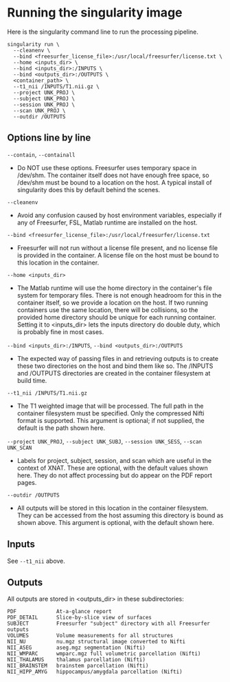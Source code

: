 # Running the singularity image

Here is the singularity command line to run the processing pipeline. 

```
singularity run \
  --cleanenv \
  --bind <freesurfer_license_file>:/usr/local/freesurfer/license.txt \
  --home <inputs_dir> \
  --bind <inputs_dir>:/INPUTS \
  --bind <outputs_dir>:/OUTPUTS \
  <container_path> \
  --t1_nii /INPUTS/T1.nii.gz \
  --project UNK_PROJ \
  --subject UNK_PROJ \
  --session UNK_PROJ \
  --scan UNK_PROJ \
  --outdir /OUTPUTS
```

## Options line by line

`--contain`, `--containall`

* Do NOT use these options. Freesurfer uses temporary space in /dev/shm. The 
container itself does not have enough free space, so /dev/shm must be bound to 
a location on the host. A typical install of singularity does this by default 
behind the scenes.

`--cleanenv`

* Avoid any confusion caused by host environment variables, especially if any 
of Freesurfer, FSL, Matlab runtime are installed on the host.

`--bind <freesurfer_license_file>:/usr/local/freesurfer/license.txt`

* Freesurfer will not run without a license file present, and no license file is
provided in the container. A license file on the host must be bound to this
location in the container.

`--home <inputs_dir>`

* The Matlab runtime will use the home directory in the container's file system 
for temporary files. There is not enough headroom for this in the container 
itself, so we provide a location on the host. If two running containers use the 
same location, there will be collisions, so the provided home directory should 
be unique for each running container. Setting it to <inputs_dir> lets the 
inputs directory do double duty, which is probably fine in most cases.

`--bind <inputs_dir>:/INPUTS`, `--bind <outputs_dir>:/OUTPUTS`

* The expected way of passing files in and retrieving outputs is to create 
these two directories on the host and bind them like so. The /INPUTS and 
/OUTPUTS directories are created in the container filesystem at build time.

`--t1_nii /INPUTS/T1.nii.gz`

* The T1 weighted image that will be processed. The full path in the container 
filesystem must be specified. Only the compressed Nifti format is supported. 
This argument is optional; if not supplied, the default is the path shown here.

`--project UNK_PROJ`, `--subject UNK_SUBJ`, `--session UNK_SESS`, `--scan UNK_SCAN`

* Labels for project, subject, session, and scan which are useful in the context
of XNAT. These are optional, with the default values shown here. They do not
affect processing but do appear on the PDF report pages.

`--outdir /OUTPUTS`

* All outputs will be stored in this location in the container filesystem. They 
can be accessed from the host assuming this directory is bound as shown above. 
This argument is optional, with the default shown here.


## Inputs

See `--t1_nii` above.


## Outputs

All outputs are stored in <outputs_dir> in these subdirectories:

```
PDF             At-a-glance report
PDF_DETAIL      Slice-by-slice view of surfaces
SUBJECT         Freesurfer "subject" directory with all Freesurfer outputs
VOLUMES         Volume measurements for all structures
NII_NU          nu.mgz structural image converted to Nifti
NII_ASEG        aseg.mgz segmentation (Nifti)
NII_WMPARC      wmparc.mgz full volumetric parcellation (Nifti)
NII_THALAMUS    thalamus parcellation (Nifti)
NII_BRAINSTEM   brainstem parcellation (Nifti)
NII_HIPP_AMYG   hippocampus/amygdala parcellation (Nifti)
```

